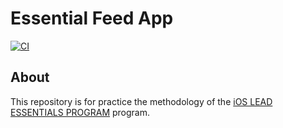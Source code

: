 # Essential Feed App

[![CI](https://github.com/OscarSantosGH/EssentialFeed/actions/workflows/CI.yml/badge.svg)](https://github.com/OscarSantosGH/EssentialFeed/actions/workflows/CI.yml)

## About

This repository is for practice the methodology of the [iOS LEAD ESSENTIALS PROGRAM](https://iosacademy.essentialdeveloper.com/p/ios-lead-essentials/) program.
